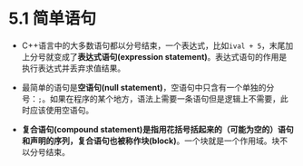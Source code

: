 # 5.1 简单语句

- C++语言中的大多数语句都以分号结束，一个表达式，比如`ival + 5`，末尾加上分号就变成了**表达式语句(expression statement)**。表达式语句的作用是执行表达式并丢弃求值结果。

- 最简单的语句是**空语句(null statement)**，空语句中只含有一个单独的分号：`;`。如果在程序的某个地方，语法上需要一条语句但是逻辑上不需要，此时应该使用空语句。

- **复合语句(compound statement)**是指用花括号括起来的（可能为空的）语句和声明的序列，复合语句也被称作**块(block)**。一个块就是一个作用域。块不以分号结束。

  